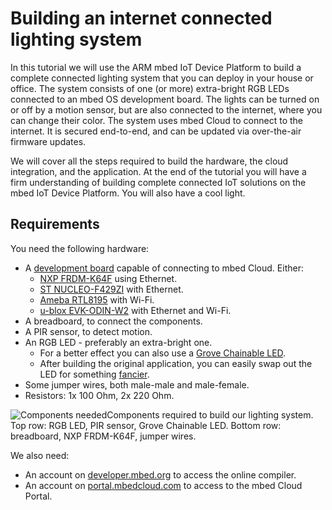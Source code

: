 # Building an internet connected lighting system

In this tutorial we will use the ARM mbed IoT Device Platform to build a complete connected lighting system that you can deploy in your house or office. The system consists of one (or more) extra-bright RGB LEDs connected to an mbed OS development board. The lights can be turned on or off by a motion sensor, but are also connected to the internet, where you can change their color. The system uses mbed Cloud to connect to the internet. It is secured end-to-end, and can be updated via over-the-air firmware updates.

We will cover all the steps required to build the hardware, the cloud integration, and the application. At the end of the tutorial you will have a firm understanding of building complete connected IoT solutions on the mbed IoT Device Platform. You will also have a cool light.

## Requirements

You need the following hardware:

* A [development board](https://developer.mbed.org/platforms/?software=16) capable of connecting to mbed Cloud. Either:
    * [NXP FRDM-K64F](https://developer.mbed.org/platforms/FRDM-K64F/) using Ethernet.
    * [ST NUCLEO-F429ZI](https://developer.mbed.org/platforms/ST-Nucleo-F429ZI/) with Ethernet.
    * [Ameba RTL8195]() with Wi-Fi.
    * [u-blox EVK-ODIN-W2](https://developer.mbed.org/platforms/ublox-EVK-ODIN-W2/) with Ethernet and Wi-Fi.
* A breadboard, to connect the components.
* A PIR sensor, to detect motion.
* An RGB LED - preferably an extra-bright one.
    * For a better effect you can also use a [Grove Chainable LED](http://wiki.seeed.cc/Grove-Chainable_RGB_LED/).
    * After building the original application, you can easily swap out the LED for something [fancier](https://www.adafruit.com/product/1138).
* Some jumper wires, both male-male and male-female.
* Resistors: 1x 100 Ohm, 2x 220 Ohm.


<span class="images">![Components needed](assets/lights2.png)<span>Components required to build our lighting system. Top row: RGB LED, PIR sensor, Grove Chainable LED. Bottom row: breadboard, NXP FRDM-K64F, jumper wires.</span></span>

We also need:

* An account on [developer.mbed.org](https://developer.mbed.org/) to access the online compiler.
* An account on [portal.mbedcloud.com](https://portal.mbedcloud.com) to access to the mbed Cloud Portal.
